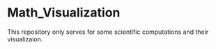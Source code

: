 # Math_Visualization
This repository only serves for some scientific computations and their visualizaion.
